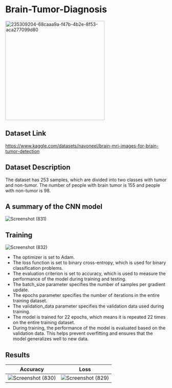 # Brain-Tumor-Diagnosis

<img width="310" alt="235309204-68caaa9a-f47b-4b2e-8f53-aca277099d80" src="https://github.com/Armin-Abdollahi/Brain-Tumor-Diagnosis/assets/103449830/d2cbfe7e-4746-4d7e-893a-0a6badf8e837">


## Dataset Link

https://www.kaggle.com/datasets/navoneel/brain-mri-images-for-brain-tumor-detection


## Dataset Description

The dataset has 253 samples, which are divided into two classes with tumor and non-tumor. The number of people with brain tumor is 155 and people with non-tumor is 98.




## A summary of the CNN model

![Screenshot (831)](https://github.com/Armin-Abdollahi/Brain-Tumor-Diagnosis/assets/103449830/c6ebbc2b-931b-4b72-9679-c20d8f88c870)

## Training

![Screenshot (832)](https://github.com/Armin-Abdollahi/Brain-Tumor-Diagnosis/assets/103449830/6a3ba16e-8b99-4042-b09e-4e7b14583a55)


- The optimizer is set to Adam.
- The loss function is set to binary cross-entropy, which is used for binary classification problems.
- The evaluation criterion is set to accuracy, which is used to measure the performance of the model during training and testing.
- The batch_size parameter specifies the number of samples per gradient update.
- The epochs parameter specifies the number of iterations in the entire training dataset.
- The validation_data parameter specifies the validation data used during training.
- The model is trained for 22 epochs, which means it is repeated 22 times on the entire training dataset.
- During training, the performance of the model is evaluated based on the validation data. This helps prevent overfitting and ensures that the model generalizes well to new data.










## Results
| Accuracy | Loss |
| --- | --- |
| ![Screenshot (830)](https://github.com/Armin-Abdollahi/Brain-Tumor-Diagnosis/assets/103449830/c088f578-a18e-4dae-8de1-bf5bfebd30a3) | ![Screenshot (829)](https://github.com/Armin-Abdollahi/Brain-Tumor-Diagnosis/assets/103449830/449973e5-7171-45d3-a542-de38f92c60e6) |
